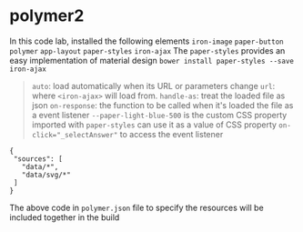# polymer2
In this code lab, installed the following elements
`iron-image`<link rel="import" href="../../bower_components/iron-image/iron-image.html">
`paper-button`<link rel="import" href="../../bower_components/paper-button/paper-button.html">
`polymer`<link rel="import" href="../../bower_components/polymer/polymer-element.html">
`app-layout`<link rel="import" href="../../bower_components/app-layout/app-layout.html">
`paper-styles`<link rel="import" href="../../bower_components/paper-styles/color.html">
`iron-ajax`<link rel="import" href="../../bower_components/iron-ajax/iron-ajax.html">
The `paper-styles` provides an easy implementation of material design
`bower install paper-styles --save`
`iron-ajax`
> `auto`: load automatically when its URL or parameters change
> `url`: where `<iron-ajax>` will load from.
> `handle-as`: treat the loaded file as json
> `on-response`: the function to be called when it's loaded the file as a event listener
`--paper-light-blue-500` is the custom CSS property imported with `paper-styles` can use it as a value of CSS property
`on-click="_selectAnswer"` to access the event listener
```
{
 "sources": [
   "data/*",
   "data/svg/*"
 ]
}
```
The above code in `polymer.json` file to specify the resources will be included together in the build

